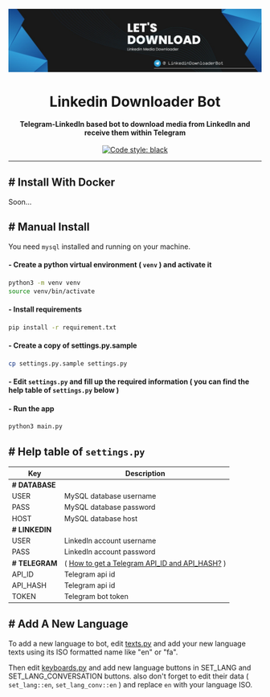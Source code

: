 ![Let's Download !](./banner.png "DownloadIn")

<div align="center">
    <h1> Linkedin Downloader Bot </h1>
</div>

<div align="center">
    <strong>Telegram-LinkedIn based bot to download media from LinkedIn and receive them within Telegram</strong>
</div>

<br>

<div align="center">
  <a href="https://github.com/python/black">
    <img src="https://img.shields.io/badge/code%20style-black-000000.svg" alt="Code style: black">
  </a>
</div>

<hr>

## # Install With Docker
Soon...

## # Manual Install

You need `mysql` installed and running on your machine. 

#### - Create a python virtual environment ( `venv` ) and activate it
```bash
python3 -m venv venv
source venv/bin/activate
```
#### - Install requirements
```bash
pip install -r requirement.txt
```

#### - Create a copy of settings.py.sample
```bash
cp settings.py.sample settings.py
```

#### - Edit `settings.py` and fill up the required information ( you can find the help table of `settings.py` below )
#### - Run the app
```bash
python3 main.py
```

## # Help table of `settings.py`

| Key            | Description                                                                                      |
|----------------|--------------------------------------------------------------------------------------------------|
| **# DATABASE** |                                                                                                  |
| USER           | MySQL database username                                                                          |
| PASS           | MySQL database password                                                                          |
| HOST           | MySQL database host                                                                              |
| **# LINKEDIN** |                                                                                                  |
| USER           | LinkedIn account username                                                                        |
| PASS           | LinkedIn account password                                                                        |
| **# TELEGRAM** | ( [How to get a Telegram API_ID and API_HASH?](https://core.telegram.org/api/obtaining_api_id) ) |
| API_ID         | Telegram api id                                                                                  |
| API_HASH       | Telegram api id                                                                                  |
| TOKEN          | Telegram bot token                                                                               |

## # Add A New Language
To add a new language to bot, edit [texts.py](utils/telegram/texts.py) and add your new language
texts using its ISO formatted name like "en" or "fa".

Then edit [keyboards.py](utils/telegram/keyboards.py) and add new language buttons in SET_LANG and SET_LANG_CONVERSATION
buttons. also don't forget to edit their data
( `set_lang::en`, `set_lang_conv::en` ) and replace `en` with your language ISO.